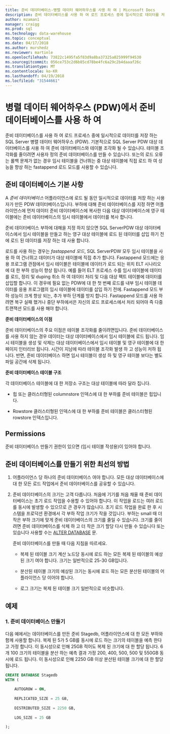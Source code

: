 ```yaml
---
title: 준비 데이터베이스-병렬 데이터 웨어하우스를 사용 하 여 | Microsoft Docs
description: 준비 데이터베이스를 사용 하 여 로드 프로세스 중에 일시적으로 데이터를 저장 하는 SQL Server 병렬 데이터 웨어하우스 (PDW).
author: mzaman1
manager: craigg
ms.prod: sql
ms.technology: data-warehouse
ms.topic: conceptual
ms.date: 04/17/2018
ms.author: murshedz
ms.reviewer: martinle
ms.openlocfilehash: 73822c1495fa5f83d9a8ba37325a025999f94530
ms.sourcegitcommit: 056ce753c2d6b85cd78be4fc6a29c2b4daaaf26c
ms.translationtype: MT
ms.contentlocale: ko-KR
ms.lasthandoff: 04/19/2018
ms.locfileid: "31544661"
---
```

# <a name="using-a-staging-database-in-parallel-data-warehouse-pdw"></a>병렬 데이터 웨어하우스 (PDW)에서 준비 데이터베이스를 사용 하 여
준비 데이터베이스를 사용 하 여 로드 프로세스 중에 일시적으로 데이터를 저장 하는 SQL Server 병렬 데이터 웨어하우스 (PDW). 기본적으로 SQL Server PDW 대상 데이터베이스를 사용 하 여 준비 데이터베이스와 테이블 조각화 될 수 있습니다. 테이블 조각화를 줄이려면 사용자 정의 준비 데이터베이스를 만들 수 있습니다. 또는의 로드 오류는 롤백 문제가 없는 경우 임시 테이블을 건너뛰는 중 대상 테이블에 직접 로드 하 여 성능을 향상 하는 fastappend 로드 모드를 사용할 수 있습니다.  
  
## <a name="StagingDatabase"></a>준비 데이터베이스 기본 사항  
A *준비 데이터베이스* 어플라이언스에 로드 될 동안 일시적으로 데이터를 저장 하는 사용자가 만든 PDW 데이터베이스입니다. 부하에 대해 준비 데이터베이스를 지정 하면 어플라이언스에 먼저 데이터 준비 데이터베이스에 복사한 다음 대상 데이터베이스에 영구 테이블에는 준비 데이터베이스의 임시 테이블에서 데이터를 복사 합니다.  
  
준비 데이터베이스 부하에 대해을 지정 하지 않으면 SQL ServerPDW 대상 데이터베이스에서 임시 테이블을 만들고 하는 영구 대상 테이블에 로드 된 데이터를 삽입 하기 전에 로드 된 데이터를 저장 하는 데 사용 합니다.  
  
로드를 사용 하는 경우는 *fastappend 모드*, SQL ServerPDW 모두 임시 테이블을 사용 하 여 건너뛰고 데이터가 대상 테이블에 직접 추가 합니다. Fastappend 모드에는 응용 프로그램 관점에서 임시 테이블은 테이블에 데이터가 로드 되는 위치 ELT 시나리오에 대 한 부하 성능이 향상 됩니다. 예를 들어 ELT 프로세스 수를 임시 테이블에 데이터를 로드, 정리 및 duping 취소 하 여 데이터 처리 및 다음 대상 팩트 테이블에 데이터를 삽입할 합니다. 이 경우에 필요 없는 PDW에 대 한 첫 번째 로드를 내부 임시 테이블 데이터를 응용 프로그램의 임시 테이블에 데이터를 삽입 하기 전에. Fastappend 모드 부하 성능이 크게 향상 되는, 추가 부하 단계를 방지 합니다. Fastappend 모드를 사용 하려면 복구 실패 했거나 중단 부하에서은 자신의 로드 프로세스에서 처리 되어야 즉 다중 트랜잭션 모드를 사용 해야 합니다.  
  
**준비 데이터베이스의 이점**  
  
준비 데이터베이스의 주요 이점은 테이블 조각화를 줄이려면입니다. 준비 데이터베이스를 사용 하지 않는 경우 데이터는 대상 데이터베이스에서 임시 테이블에 로드 됩니다. 임시 테이블을 생성 및 삭제는 대상 데이터베이스에서 임시 테이블 및 영구 테이블에 대 한 페이지 인터리브 됩니다. 시간이 지남에 따라 테이블 조각화 발생 하 고 성능이 저하 됩니다. 반면, 준비 데이터베이스 하면 임시 테이블이 생성 하 및 영구 테이블 보다는 별도 파일 공간에 삭제 됩니다.  
  
**준비 데이터베이스 테이블 구조**  
  
각 데이터베이스 테이블에 대 한 저장소 구조는 대상 테이블에 따라 달라 집니다.  
  
-   힙 또는 클러스터형된 columnstore 인덱스에 대 한 부하를 준비 테이블은 힙입니다.  
  
-   Rowstore 클러스터형된 인덱스에 대 한 부하를 준비 테이블은 클러스터형된 rowstore 인덱스입니다.  
  
## <a name="Permissions"></a>Permissions  
준비 데이터베이스 만들기 권한이 있으면 (임시 테이블 작성용)이 있어야 합니다. 

<!-- MISSING LINKS

For more information, see [Grant Permissions to load data](grant-permissions-to-load-data.md).  

-->
  
## <a name="CreatingStagingDatabase"></a>준비 데이터베이스를 만들기 위한 최선의 방법  
  
1.  어플라이언스 당 하나의 준비 데이터베이스 여야 합니다. 모든 대상 데이터베이스에 대 한 모든 로드 작업에서 준비 데이터베이스를 공유할 수 있습니다.  
  
2.  준비 데이터베이스의 크기는 고객 다릅니다. 처음에 기기를 처음 채울 때 준비 데이터베이스는 초기 로드 작업을 수용할 수 있어야 합니다. 이 작업을 로드는 여러 로드를 동시에 발생할 수 있으므로 큰 경우가 많습니다. 초기 로드 작업을 완료 한 후 시스템을 프로덕션 환경에서 각 부하 작업 크기가 작을 것입니다. 부하는 small 때 더 작은 부하 크기에 맞게 준비 데이터베이스의 크기를 줄일 수 있습니다. 크기를 줄이려면 준비 데이터베이스를 삭제 하 고 더 작은 크기 할당 다시 만들 수 있습니다 또는 있습니다 사용할 수는 [ALTER DATABASE](../t-sql/statements/alter-database-parallel-data-warehouse.md) 문.  
  
    준비 데이터베이스를 만들 때 다음 지침을 따르세요.  
  
    -   복제 된 테이블 크기 계산 노드당 동시에 로드 하는 모든 복제 된 테이블의 예상된 크기 여야 합니다. 크기는 일반적으로 25-30 GB입니다.  
  
    -   분산된 테이블 크기의 예상된 크기는 동시에 로드 하는 모든 분산된 테이블의 어플라이언스 당 이어야 합니다.  
  
    -   로그 크기는 복제 된 테이블 크기 일반적으로 비슷합니다.  
  
## <a name="Examples"></a>예제  
  
### <a name="a-create-a-staging-database"></a>1. 준비 데이터베이스 만들기 
다음 예에서는 데이터베이스를 만든 준비 Stagedb, 어플라이언스에 대 한 모든 부하와 함께 사용할 합니다. 복제 된 5가 5 GB를 동시에 로드 하는 크기의 테이블을 예측 한다고 가정 합니다. 이 동시성으로 인해 25GB 적어도 복제 된 크기에 대 한 할당 됩니다. 6 개 100 크기의 테이블을 분산 하는 예측 결과 가정 200, 400, 500, 500 및 550GB 동시에 로드 됩니다. 이 동시성으로 인해 2250 GB 이상 분산된 테이블 크기에 대 한 할당 됩니다.  
  
```sql  
CREATE DATABASE Stagedb  
WITH (  
  
    AUTOGROW = ON,  
  
    REPLICATED_SIZE = 25 GB,  
  
    DISTRIBUTED_SIZE = 2250 GB,  
  
    LOG_SIZE = 25 GB  
  
);  
```  

<!-- MISSING LINKS
 
## See Also  
[Common metadata query examples](metadata-query-examples.md)  

-->
  
